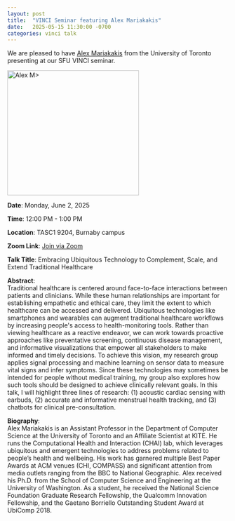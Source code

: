 ```yaml
---
layout: post
title:  "VINCI Seminar featuring Alex Mariakakis"
date:   2025-05-15 11:30:00 -0700
categories: vinci talk
---
```


We are pleased to have [Alex Mariakakis](https://mariakakis.github.io/) from the University of Toronto presenting at our SFU VINCI seminar.

<img src="https://discover.research.utoronto.ca/12783-alex-mariakakis/thumbnail" width="300" height="285" alt="Alex M>">


**Date**: Monday, June 2, 2025  

**Time**: 12:00 PM - 1:00 PM  

**Location**: TASC1 9204, Burnaby campus  

**Zoom Link**: [Join via Zoom](https://sfu.zoom.us/j/64266535876?pwd=WXRYdnorV0lJTDhCekhibDg5Y0xnZz09)

**Talk Title**: Embracing Ubiquitous Technology to Complement, Scale, and Extend Traditional Healthcare

**Abstract**:  
Traditional healthcare is centered around face-to-face interactions between patients and clinicians. While these human relationships are important for establishing empathetic and ethical care, they limit the extent to which healthcare can be accessed and delivered. Ubiquitous technologies like smartphones and wearables can augment traditional healthcare workflows by increasing people's access to health-monitoring tools. Rather than viewing healthcare as a reactive endeavor, we can work towards proactive approaches like preventative screening, continuous disease management, and informative visualizations that empower all stakeholders to make informed and timely decisions. To achieve this vision, my research group applies signal processing and machine learning on sensor data to measure vital signs and infer symptoms. Since these technologies may sometimes be intended for people without medical training, my group also explores how such tools should be designed to achieve clinically relevant goals. In this talk, I will highlight three lines of research: (1) acoustic cardiac sensing with earbuds, (2) accurate and informative menstrual health tracking, and (3) chatbots for clinical pre-consultation.

**Biography**:  
Alex Mariakakis is an Assistant Professor in the Department of Computer Science at the University of Toronto and an Affiliate Scientist at KITE. He runs the Computational Health and Interaction (CHAI) lab, which leverages ubiquitous and emergent technologies to address problems related to people’s health and wellbeing. His work has garnered multiple Best Paper Awards at ACM venues (CHI, COMPASS) and significant attention from media outlets ranging from the BBC to National Geographic. Alex received his Ph.D. from the School of Computer Science and Engineering at the University of Washington. As a student, he received the National Science Foundation Graduate Research Fellowship, the Qualcomm Innovation Fellowship, and the Gaetano Borriello Outstanding Student Award at UbiComp 2018.


